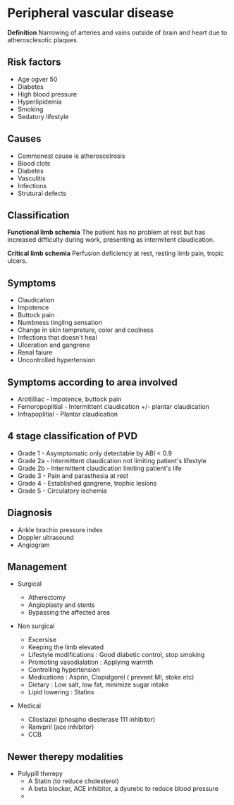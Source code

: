 # Peripheral vascular disease

**Definition** Narrowing of arteries and vains outside of brain and heart due to atherosclesotic plaques.

## Risk factors

* Age ogver 50
* Diabetes
* High blood pressure
* Hyperlipidemia
* Smoking
* Sedatory lifestyle

## Causes

* Commonest cause is atheroscelrosis
* Blood clots
* Diabetes
* Vasculitis
* Infections
* Strutural defects

## Classification

**Functional limb schemia** The patient has no problem at rest but has increased difficulty during work, presenting as intermitent claudication.

**Critical limb schemia** Perfusion deficiency at rest, resting limb pain, tropic ulcers.

## Symptoms

* Claudication
* Impotence
* Buttock pain
* Numbness tingling sensation
* Change in skin tempreture, color and coolness
* Infections that doesn't heal
* Ulceration and gangrene
* Renal faiure
* Uncontrolled hypertension

## Symptoms according to area involved

* Arotiilliac - Impotence, buttock pain
* Femoropoplitial - Intermittent claudication +/- plantar claudication
* Infrapoplitial - Plantar claudication

## 4 stage classification of PVD

* Grade 1 - Asymptomatic only detectable by ABI < 0.9
* Grade 2a - Intermittent claudication not limiting patient's lifestyle
* Grade 2b - Intermittent claudication limiting patient's life
* Grade 3 - Pain and parasthesia at rest
* Grade 4 - Established gangrene, trophic lesions
* Grade 5 - Circulatory ischemia

## Diagnosis

* Ankle brachio pressure index
* Doppler ultrasound
* Angiogram

## Management

* Surgical 
    - Atherectomy
    - Angioplasty and stents
    - Bypassing the affected area

* Non surgical
    - Excersise
    - Keeping the limb elevated
    - Lifestyle modifications : Good diabetic control, stop smoking
    - Promoting vasodialation : Applying warmth
    - Controlling hypertension
    - Medications : Asprin, Clopidgorel ( prevent MI, stoke etc)
    - Dietary : Low salt, low fat, minimize sugar intake
    - Lipid lowering : Statins
 
 * Medical
    - Cliostazol (phospho diesterase 111 inhibitor)
    - Ramipril (ace inhibitor)
    - CCB
 
 ## Newer therepy modalities
 
 * Polypill therepy
    - A Statin (to reduce cholesterol)
    - A beta blocker, ACE inhibitor, a dyuretic to reduce blood pressure
    - 
    